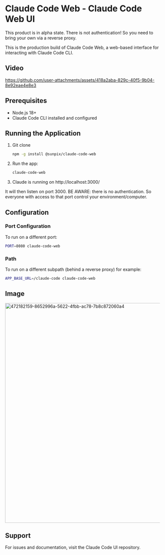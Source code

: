 # Claude Code Web - Claude Code Web UI

This product is in alpha state. There is not authentication! So you need to bring your own via a reverse proxy.

This is the production build of Claude Code Web, a web-based interface for interacting with Claude Code CLI.

## Video
https://github.com/user-attachments/assets/418a2aba-829c-40f5-9b04-8e92eae4e8e3

## Prerequisites

- Node.js 18+ 
- Claude Code CLI installed and configured

## Running the Application

1. Git clone
   ```bash
   npm -g install @sunpix/claude-code-web
   ```

2. Run the app:
   ```bash
   claude-code-web
   ```
3. Claude is running on http://localhost:3000/

It will then listen on port 3000. BE AWARE: there is no authentication. So everyone with access to that port control your environment/computer.

## Configuration

### Port Configuration

To run on a different port:
```bash
PORT=8080 claude-code-web
```

### Path
To run on a different subpath (behind a reverse proxy) for example:
```bash
APP_BASE_URL=/claude-code claude-code-web
```

## Image
<img width="887" height="714" alt="472182159-8652996a-5622-4fbb-ac78-7b8c872060a4" src="https://github.com/user-attachments/assets/48cfdd4d-6a85-499f-b745-c88e34a262f4" />

## Support
For issues and documentation, visit the Claude Code UI repository.
